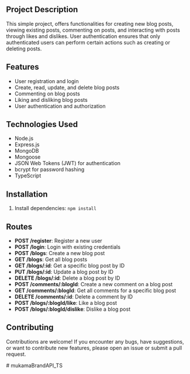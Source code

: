 

## Project Description

This simple project, offers functionalities for creating new blog posts, viewing existing posts, commenting on posts, and interacting with posts through likes and dislikes. User authentication ensures that only authenticated users can perform certain actions such as creating or deleting posts.

## Features

- User registration and login
- Create, read, update, and delete blog posts
- Commenting on blog posts
- Liking and disliking blog posts
- User authentication and authorization

## Technologies Used

- Node.js
- Express.js
- MongoDB
- Mongoose
- JSON Web Tokens (JWT) for authentication
- bcrypt for password hashing
- TypeScript

## Installation


1. Install dependencies: `npm install`



## Routes

- **POST /register**: Register a new user
- **POST /login**: Login with existing credentials
- **POST /blogs**: Create a new blog post
- **GET /blogs**: Get all blog posts
- **GET /blogs/:id**: Get a specific blog post by ID
- **PUT /blogs/:id**: Update a blog post by ID
- **DELETE /blogs/:id**: Delete a blog post by ID
- **POST /comments/:blogId**: Create a new comment on a blog post
- **GET /comments/:blogId**: Get all comments for a specific blog post
- **DELETE /comments/:id**: Delete a comment by ID
- **POST /blogs/:blogId/like**: Like a blog post
- **POST /blogs/:blogId/dislike**: Dislike a blog post

## Contributing

Contributions are welcome! If you encounter any bugs, have suggestions, or want to contribute new features, please open an issue or submit a pull request.

#   m u k a m a B r a n d A P I _ T S 
 
 
